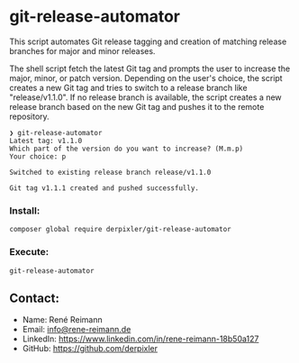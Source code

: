 # git-release-automator
This script automates Git release tagging and creation of matching release branches for major and minor releases.

The shell script fetch the latest Git tag and prompts the user to increase the major, minor, or patch version. Depending on the user's choice, the script creates a new Git tag and tries to switch to a release branch like "release/v1.1.0". If no release branch is available, the script creates a new release branch based on the new Git tag and pushes it to the remote repository.

```
❯ git-release-automator
Latest tag: v1.1.0
Which part of the version do you want to increase? (M.m.p)
Your choice: p

Switched to existing release branch release/v1.1.0

Git tag v1.1.1 created and pushed successfully.
```

### Install:
```
composer global require derpixler/git-release-automator 
```

### Execute:
```
git-release-automator
 ```

## Contact:

- Name: René Reimann
- Email: info@rene-reimann.de
- LinkedIn: https://www.linkedin.com/in/rene-reimann-18b50a127
- GitHub: https://github.com/derpixler